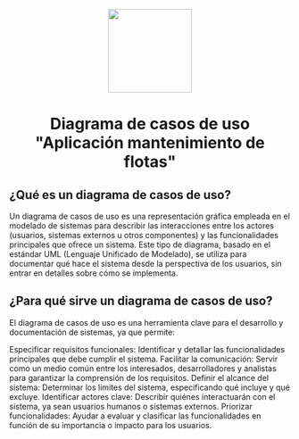 <p align='center'>
  <img src='https://github.com/user-attachments/assets/899a06d7-01dd-4f33-b0cf-48b36b632b6f' height="150">
</p>

<h1 align='center'>
  Diagrama de casos de uso
  <br>
  "Aplicación mantenimiento de flotas"
</h1>

## ¿Qué es un diagrama de casos de uso?

Un diagrama de casos de uso es una representación gráfica empleada en el modelado de sistemas para describir las interacciones entre los actores (usuarios, sistemas externos u otros componentes) y las funcionalidades principales que ofrece un sistema. Este tipo de diagrama, basado en el estándar UML (Lenguaje Unificado de Modelado), se utiliza para documentar qué hace el sistema desde la perspectiva de los usuarios, sin entrar en detalles sobre cómo se implementa.

## ¿Para qué sirve un diagrama de casos de uso?

El diagrama de casos de uso es una herramienta clave para el desarrollo y documentación de sistemas, ya que permite:

Especificar requisitos funcionales: Identificar y detallar las funcionalidades principales que debe cumplir el sistema.
Facilitar la comunicación: Servir como un medio común entre los interesados, desarrolladores y analistas para garantizar la comprensión de los requisitos.
Definir el alcance del sistema: Determinar los límites del sistema, especificando qué incluye y qué excluye.
Identificar actores clave: Describir quiénes interactuarán con el sistema, ya sean usuarios humanos o sistemas externos.
Priorizar funcionalidades: Ayudar a evaluar y clasificar las funcionalidades en función de su importancia o impacto para los usuarios.
